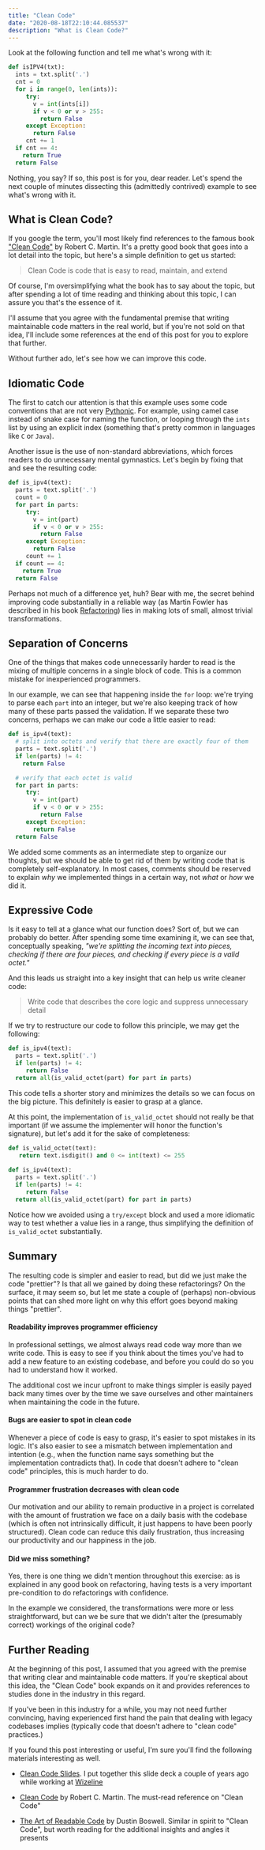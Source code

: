 ```yaml
---
title: "Clean Code"
date: "2020-08-18T22:10:44.085537"
description: "What is Clean Code?"
---
```


Look at the following function and tell me what's wrong with it:

```python
def isIPV4(txt):
  ints = txt.split('.')
  cnt = 0
  for i in range(0, len(ints)):
     try:
       v = int(ints[i])
       if v < 0 or v > 255:
         return False
     except Exception:
       return False
     cnt += 1
  if cnt == 4:
    return True
  return False
```

Nothing, you say? If so, this post is for you, dear reader. Let's spend the next couple of minutes dissecting this (admittedly contrived) example to see what's wrong with it.

## What is Clean Code?
If you google the term, you'll most likely find references to the famous book ["Clean Code"](https://www.amazon.com/Clean-Code-Handbook-Software-Craftsmanship/dp/0132350882) by Robert C. Martin. It's a pretty good book that goes into a lot detail into the topic, but here's a simple definition to get us started:

> Clean Code is code that is easy to read, maintain, and extend

Of course, I'm oversimplifying what the book has to say about the topic, but after spending a lot of time reading and thinking about this topic, I can assure you that's the essence of it.

I'll assume that you agree with the fundamental premise that writing maintainable code matters in the real world, but if you're not sold on that idea, I'll include some references at the end of this post for you to explore that further.

Without further ado, let's see how we can improve this code.

## Idiomatic Code
The first to catch our attention is that this example uses some code conventions that are not very [Pythonic](https://stackoverflow.com/questions/25011078/what-does-pythonic-mean#:~:text=Pythonic%20means%20code%20that%20doesn,is%20intended%20to%20be%20used.). For example, using camel case instead of snake case for naming the function, or looping through the `ints` list by using an explicit index (something that's pretty common in languages like `C` or `Java`).

Another issue is the use of non-standard abbreviations, which forces readers to do unnecessary mental gymnastics. Let's begin by fixing that and see the resulting code:

```python
def is_ipv4(text):
  parts = text.split('.')
  count = 0
  for part in parts:
     try:
       v = int(part)
       if v < 0 or v > 255:
         return False
     except Exception:
       return False
     count += 1
  if count == 4:
    return True
  return False
```

Perhaps not much of a difference yet, huh? Bear with me, the secret behind improving code substantially in a reliable way (as Martin Fowler has described in his book [Refactoring](https://martinfowler.com/books/refactoring.html)) lies in making lots of small, almost trivial transformations.

## Separation of Concerns
One of the things that makes code unnecessarily harder to read is the mixing of multiple concerns in a single block of code. This is a common mistake for inexperienced programmers. 

In our example, we can see that happening inside the `for` loop: we're trying to parse each `part` into an integer, but we're also keeping track of how many of these parts passed the validation. If we separate these two concerns, perhaps we can make our code a little easier to read:

```python
def is_ipv4(text):
  # split into octets and verify that there are exactly four of them
  parts = text.split('.')
  if len(parts) != 4:
    return False

  # verify that each octet is valid
  for part in parts:
     try:
       v = int(part)
       if v < 0 or v > 255:
         return False
     except Exception:
       return False
  return False
```

We added some comments as an intermediate step to organize our thoughts, but we should be able to get rid of them by writing code that is completely self-explanatory. In most cases, comments should be reserved to explain _why_ we implemented things in a certain way, not _what_ or _how_ we did it.

## Expressive Code
Is it easy to tell at a glance what our function does? Sort of, but we can probably do better. After spending some time examining it, we can see that, conceptually speaking, _"we're splitting the incoming text into pieces, checking if there are four pieces, and checking if every piece is a valid octet."_

And this leads us straight into a key insight that can help us write cleaner code:

> Write code that describes the core logic and suppress unnecessary detail

If we try to restructure our code to follow this principle, we may get the following:

```python
def is_ipv4(text):
  parts = text.split('.')
  if len(parts) != 4:
     return False
  return all(is_valid_octet(part) for part in parts)
```

This code tells a shorter story and minimizes the details so we can focus on the big picture. This definitely is easier to grasp at a glance.

At this point, the implementation of `is_valid_octet` should not really be that important (if we assume the implementer will honor the function's signature), but let's add it for the sake of completeness:

```python
def is_valid_octet(text):
   return text.isdigit() and 0 <= int(text) <= 255
   
def is_ipv4(text):
  parts = text.split('.')
  if len(parts) != 4:
     return False
  return all(is_valid_octet(part) for part in parts)
```

Notice how we avoided using a `try/except` block and used a more idiomatic way to test whether a value lies in a range, thus simplifying the definition of `is_valid_octet` substantially.

## Summary
The resulting code is simpler and easier to read, but did we just make the code "prettier"? Is that all we gained by doing these refactorings? On the surface, it may seem so, but let me state a couple of (perhaps) non-obvious points that can shed more light on why this effort goes beyond making things "prettier".

#### Readability improves programmer efficiency
In professional settings, we almost always read code way more than we write code. This is easy to see if you think about the times you've had to add a new feature to an existing codebase, and before you could do so you had to understand how it worked. 

The additional cost we incur upfront to make things simpler is easily payed back many times over by the time we save ourselves and other maintainers when maintaining the code in the future.

#### Bugs are easier to spot in clean code
Whenever a piece of code is easy to grasp, it's easier to spot mistakes in its logic. It's also easier to see a mismatch between implementation and intention (e.g., when the function name says something but the implementation contradicts that). In code that doesn't adhere to "clean code" principles, this is much harder to do.

#### Programmer frustration decreases with clean code
Our motivation and our ability to remain productive in a project is correlated with the amount of frustration we face on a daily basis with the codebase (which is often not intrinsically difficult, it just happens to have been poorly structured). Clean code can reduce this daily frustration, thus increasing our productivity and our happiness in the job.

#### Did we miss something?
Yes, there is one thing we didn't mention throughout this exercise: as is explained in any good book on refactoring, having tests is a very important pre-condition to do refactorings with confidence.

In the example we considered, the transformations were more or less straightforward, but can we be sure that we didn't alter the (presumably correct) workings of the original code?

## Further Reading
At the beginning of this post, I assumed that you agreed with the premise that writing clear and maintainable code matters. If you're skeptical about this idea, the "Clean Code" book expands on it and provides references to studies done in the industry in this regard.

If you've been in this industry for a while, you may not need further convincing, having experienced first hand the pain that dealing with legacy codebases implies (typically code that doesn't adhere to "clean code" practices.)

If you found this post interesting or useful, I'm sure you'll find the following materials interesting as well. 

+ [Clean Code Slides](https://docs.google.com/presentation/d/1sZe0yQkoeR1S8IvyQst94hoFKk_Kcu2Gxzf8rHL4ZWM/edit?usp=sharing). I put together this slide deck a couple of years ago while working at [Wizeline](https://www.wizeline.com/)

+ [Clean Code](https://www.amazon.com/Clean-Code-Handbook-Software-Craftsmanship/dp/0132350882) by Robert C. Martin. The must-read reference on "Clean Code"

+ [The Art of Readable Code](https://www.amazon.com/dp/B0064CZ1XE/ref=dp-kindle-redirect?_encoding=UTF8&btkr=1) by Dustin Boswell. Similar in spirit to "Clean Code", but worth reading for the additional insights and angles it presents
